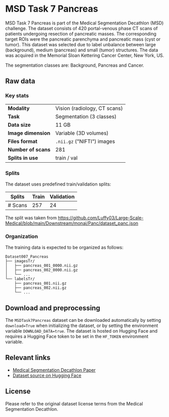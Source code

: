# MSD Task 7 Pancreas

MSD Task 7 Pancreas is part of the Medical Segmentation Decathlon (MSD) challenge. The dataset consists of 420 portal-venous phase CT scans of patients undergoing resection of pancreatic masses. The corresponding target ROIs were the pancreatic parenchyma and pancreatic mass (cyst or tumor). This dataset was selected due to label unbalance between large (background), medium (pancreas) and small (tumor) structures. The data was acquired in the Memorial Sloan Kettering Cancer Center, New York, US.

The segmentation classes are: Background, Pancreas and Cancer.

## Raw data

### Key stats

|                       |                                                           |
|-----------------------|-----------------------------------------------------------|
| **Modality**          | Vision (radiology, CT scans)                              |
| **Task**              | Segmentation (3 classes)                                  |
| **Data size**         | 11 GB                                                     |
| **Image dimension**   | Variable (3D volumes)                                     |
| **Files format**      | `.nii.gz` ("NIFTI") images                                |
| **Number of scans**   | 281                                                       |
| **Splits in use**     | train / val                                               |


### Splits

The dataset uses predefined train/validation splits:

| Splits         | Train            | Validation        |
|----------------|------------------|-------------------|
| # Scans        | 257              | 24                |

The split was taken from https://github.com/Luffy03/Large-Scale-Medical/blob/main/Downstream/monai/Panc/dataset_panc.json

### Organization

The training data is expected to be organized as follows:

```
Dataset007_Pancreas
├── imagesTr/
│   ├── pancreas_001_0000.nii.gz
│   ├── pancreas_002_0000.nii.gz
│   └── ...
└── labelsTr/
    ├── pancreas_001.nii.gz
    ├── pancreas_002.nii.gz
    └── ...
```

## Download and preprocessing

The `MSDTask7Pancreas` dataset can be downloaded automatically by setting `download=True` when initializing the dataset, or by setting the environment variable `DOWNLOAD_DATA=true`. The dataset is hosted on Hugging Face and requires a Hugging Face token to be set in the `HF_TOKEN` environment variable.

## Relevant links

* [Medical Segmentation Decathlon Paper](https://www.nature.com/articles/s41467-022-30695-9)
* [Dataset source on Hugging Face](https://huggingface.co/datasets/Luffy503/VoCo_Downstream)

## License

Please refer to the original dataset license terms from the Medical Segmentation Decathlon.